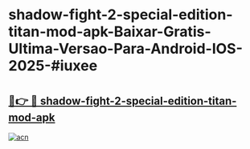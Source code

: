 # shadow-fight-2-special-edition-titan-mod-apk-Baixar-Gratis-Ultima-Versao-Para-Android-IOS-2025-#iuxee

# <h2><a href="https://ainizakaria.my?title=shadow-fight-2-special-edition-titan-mod-apk&ref=24M">🔗👉 🔴 shadow-fight-2-special-edition-titan-mod-apk</a></h2>

[![acn](https://github.com/user-attachments/assets/0f9c940e-d8b0-45ae-aac7-cd30a18b3e1c)](https://ainizakaria.my?title=shadow-fight-2-special-edition-titan-mod-apk&ref=24M)

